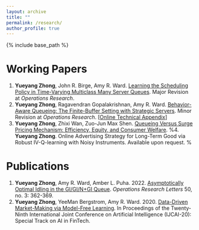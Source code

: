 ```yaml
---
layout: archive
title: ""
permalink: /research/
author_profile: true
---
```

{% include base_path %} 

# Working Papers
1. **Yueyang Zhong**, John R. Birge, Amy R. Ward. [Learning the Scheduling Policy in Time-Varying Multiclass Many Server Queues](https://papers.ssrn.com/sol3/papers.cfm?abstract_id=4090021). Major Revision at *Operations Research*.
2. **Yueyang Zhong**, Ragavendran Gopalakrishnan, Amy R. Ward. [Behavior-Aware Queueing: The Finite-Buffer Setting with Strategic Servers](https://papers.ssrn.com/sol3/papers.cfm?abstract_id=3633435). Minor Revision at *Operations Research*. [[Online Technical Appendix](https://yzhong0.github.io/yueyangzhong/files/finitebuffer_strategicserver_technical_file.pdf)]
3. **Yueyang Zhong**, Zhixi Wan, Zuo-Jun Max Shen. [Queueing Versus Surge Pricing Mechanism: Efficiency, Equity, and Consumer Welfare](https://papers.ssrn.com/sol3/papers.cfm?abstract_id=3699134). 
%4. **Yueyang Zhong**. Online Advertising Strategy for Long-Term Good via Robust IV-Q-learning with Noisy Instruments. Available upon request. %

# Publications 
1. **Yueyang Zhong**, Amy R. Ward, Amber L. Puha. 2022. [Asymptotically Optimal Idling in the GI/GI/N+GI Queue](https://www.sciencedirect.com/science/article/pii/S0167637722000530). *Operations Research Letters* 50, no. 3: 362-369.
2. **Yueyang Zhong**, YeeMan Bergstrom, Amy R. Ward. 2020. [Data-Driven Market-Making via Model-Free Learning](https://www.ijcai.org/Proceedings/2020/0615.pdf). In Proceedings of the Twenty-Ninth International Joint Conference on Artificial Intelligence (IJCAI-20): Special Track on AI in FinTech.

